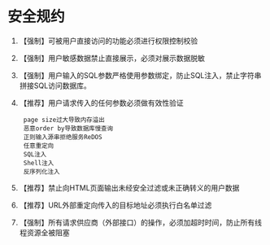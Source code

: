 # 安全规约 #
1. 【强制】可被用户直接访问的功能必须进行权限控制校验
2. 【强制】用户敏感数据禁止直接展示，必须对展示数据脱敏
3. 【强制】用户输入的SQL参数严格使用参数绑定，防止SQL注入，禁止字符串拼接SQL访问数据库。
4. 【推荐】用户请求传入的任何参数必须做有效性验证

		page size过大导致内存溢出
		恶意order by导致数据库慢查询
		正则输入源串拒绝服务ReDOS
		任意重定向
		SQL注入
		Shell注入
		反序列化注入

5. 【推荐】禁止向HTML页面输出未经安全过滤或未正确转义的用户数据
6. 【推荐】URL外部重定向传入的目标地址必须执行白名单过滤
7. 【强制】所有请求供应商（外部接口）的操作，必须加超时时间，防止所有线程资源全被阻塞